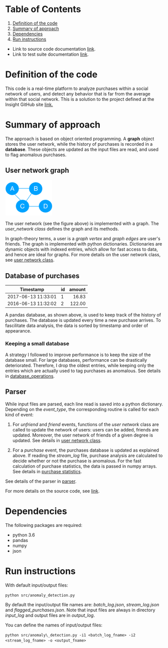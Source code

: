 # Table of Contents
1. [Definition of the code](README.md#definition-code)
2. [Summary of approach](README.md#summary-approach)
3. [Dependencies](README.md#dependencies)
4. [Run instructions](README.md#run-instructions)

* Link to source code documentation [link](https://github.com/trangel/Data-Science/blob/master/tracking-purchases/src/README.md).
* Link to test suite documentation [link](https://github.com/trangel/Data-Science/blob/master/tracking-purchases/insight_testsuite/README.md).

# Definition of the code

This code is a real-time platform to analyze purchases within a social network of users, and detect any behavior that is far from the average within that social network.
This is a solution to the project defined at the Insight GitHub site [link.](https://github.com/InsightDataScience/anomaly_detection/blob/master/README.md)

# Summary of approach

The approach is based on object oriented programming.
A **graph** object stores the user network, while the history of purchases is recorded in a **database**. 
These objects are updated as the input files are read, and used to flag anomalous purchases.

## User network graph
<img src="./images/graph.png" width="150">

The user network (see the figure above) is implemented with a graph.
The *user_network class* defines the graph and its methods.

In graph-theory terms, a user is a *graph vertex* and *graph edges* are user's friends.
The graph is implemented with python dictionaries.
Dictionaries are dynamic objects with indexed entries, which allow for fast access to data, and hence are ideal for graphs.
For more details on the user network class, see 
[user network class](http://htmlpreview.github.com/?https://github.com/trangel/Data-Science/blob/master/tracking-purchases/src/user_network.html).

## Database of purchases

| Timestamp            | id | amount |
| -------------------- |:---| ------:|
| 2017-06-13 11:33:01  | 1  | 16.83  |
| 2016-06-13 11:32:02  | 2  | 122.00 |


A pandas database, as shown above, is used to keep track of the history of purchases.
The database is updated every time a new purchase arrives.
To fascilitate data analysis, the data is sorted by timestamp and order of appearance.

### Keeping a small database
A strategy I followed to improve performance is to keep the size of the database small.
For large databases, performance can be drastically deteriorated. 
Therefore, I drop the oldest entries, while keeping only the entries which are actually used to tag purchases as anomalous. 
See details in
[database_operations](http://htmlpreview.github.com/?https://github.com/trangel/Data-Science/blob/master/tracking-purchases/src/database_operations.html).



## Parser

While input files are parsed, each line read is saved into a python dictionary.
Depending on the *event_type*, the corresponding routine is called for each kind of event:

1. For *unfriend* and *friend* events, functions of the *user network* class are called to update the network of users: users can be added, friends are updated. Moreover, the user network of friends of a given degree is updated.
See details in
[user network class](http://htmlpreview.github.com/?https://github.com/trangel/Data-Science/blob/master/tracking-purchases/src/user_network.html).

2. For a *purchase* event, the purchases database is updated as explained above.
If reading the *stream_log* file, purchase analysis are calculated to decide whether or not the purchase is anomalous.
For the fast calculation of purchase statistics, the data is passed in numpy arrays. 
See details in
[purchase statistics](http://htmlpreview.github.com/?https://github.com/trangel/Data-Science/blob/master/tracking-purchases/src/purchase_statistics.html).

See details of the parser in [parser](http://htmlpreview.github.com/?https://github.com/trangel/Data-Science/blob/master/tracking-purchases/src/parser.html).

For more details on the source code, see [link](https://github.com/trangel/Data-Science/blob/master/tracking-purchases/src/README.md).

# Dependencies

The following packages are required:


* python 3.6
* pandas
* numpy
* json

# Run instructions

With default input/output files:

`python src/anomaly_detection.py` 

By default the input/output file names are: *batch\_log.json*, *stream\_log.json* and *flagged\_purchases.json*.
Note that input files are always in directory *input\_log* and output files are in *output\_log*.

You can define the names of input/output files:

`python src/anomaly\_detection.py -i1 <batch_log_fname> -i2 <stream_log_fname> -o <output_fname>`

